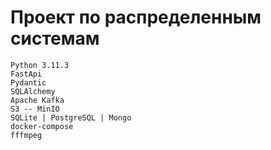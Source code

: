 # Проект по распределенным системам

```
Python 3.11.3
FastApi
Pydantic
SQLAlchemy
Apache Kafka
S3 -- MinIO
SQLite | PostgreSQL | Mongo
docker-compose
fffmpeg
```

